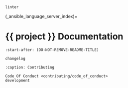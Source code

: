 <!-- markdownlint-disable first-line-heading -->
```{spelling}

linter
```

(_ansible_language_server_index)=

# {{ project }} Documentation

```{include} ../README.md
:start-after: (DO-NOT-REMOVE-README-TITLE)
```

```{toctree}
changelog
```

```{toctree}
:caption: Contributing

Code Of Conduct <contributing/code_of_conduct>
development
```
